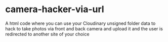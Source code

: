 # camera-hacker-via-url
A html code where you can use your Cloudinary unsigned folder data to hack to take photos via front and back camera and upload it and the user is redirected to another site of your choice
